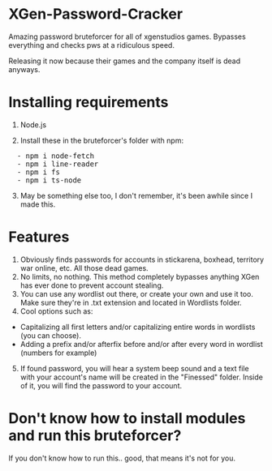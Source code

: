 # XGen-Password-Cracker
Amazing password bruteforcer for all of xgenstudios games. Bypasses everything and checks pws at a ridiculous speed.

Releasing it now because their games and the company itself is dead anyways.

# Installing requirements

1. Node.js

2. Install these in the bruteforcer's folder with npm:
<pre>
  - npm i node-fetch
  - npm i line-reader
  - npm i fs
  - npm i ts-node
</pre>

3. May be something else too, I don't remember, it's been awhile since I made this.

# Features

1. Obviously finds passwords for accounts in stickarena, boxhead, territory war online, etc. All those dead games.
2. No limits, no nothing. This method completely bypasses anything XGen has ever done to prevent account stealing.
3. You can use any wordlist out there, or create your own and use it too. Make sure they're in .txt extension and located in Wordlists folder.
4. Cool options such as:

  - Capitalizing all first letters and/or capitalizing entire words in wordlists (you can choose).
  - Adding a prefix and/or afterfix before and/or after every word in wordlist (numbers for example)

5. If found password, you will hear a system beep sound and a text file with your account's name will be created in the "Finessed" folder. Inside of it, you will find the password to your account.

# Don't know how to install modules and run this bruteforcer?

If you don't know how to run this.. good, that means it's not for you.
